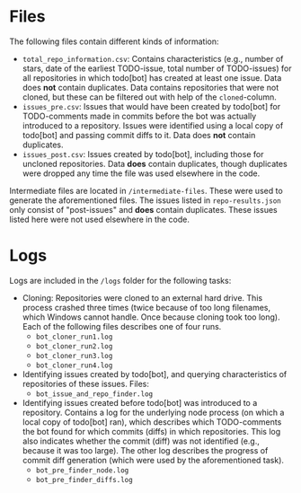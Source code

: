 # Files
The following files contain different kinds of information:
- `total_repo_information.csv`: Contains characteristics (e.g., number of stars, date of the earliest TODO-issue, total number of TODO-issues) for all repositories in which todo\[bot] has created at least one issue. Data does **not** contain duplicates. Data contains repositories that were not cloned, but these can be filtered out with help of the `cloned`-column.
- `issues_pre.csv`: Issues that would have been created by todo\[bot] for TODO-comments made in commits before the bot was actually introduced to a repository. Issues were identified using a local copy of todo\[bot] and passing commit diffs to it. Data does **not** contain duplicates.
- `issues_post.csv`: Issues created by todo\[bot], including those for uncloned repositories. Data **does** contain duplicates, though duplicates were dropped any time the file was used elsewhere in the code.

Intermediate files are located in `/intermediate-files`. These were used to generate the aforementioned files. The issues listed in `repo-results.json` only consist of "post-issues" and **does** contain duplicates. These issues listed here were not used elsewhere in the code.

# Logs
Logs are included in the `/logs` folder for the following tasks:
- Cloning: Repositories were cloned to an external hard drive. This process crashed three times (twice because of too long filenames, which Windows cannot handle. Once because cloning took too long). Each of the following files describes one of four runs.
    * `bot_cloner_run1.log`
    * `bot_cloner_run2.log`
    * `bot_cloner_run3.log`
    * `bot_cloner_run4.log`
- Identifying issues created by todo\[bot], and querying characteristics of repositories of these issues. Files:
    * `bot_issue_and_repo_finder.log`
- Identifying issues created before todo\[bot] was introduced to a repository. Contains a log for the underlying node process (on which a local copy of todo\[bot] ran), which describes which TODO-comments the bot found for which commits (diffs) in which repositories. This log also indicates whether the commit (diff) was not identified (e.g., because it was too large). The other log describes the progress of commit diff generation (which were used by the aforementioned task).
    * `bot_pre_finder_node.log`
    * `bot_pre_finder_diffs.log`
